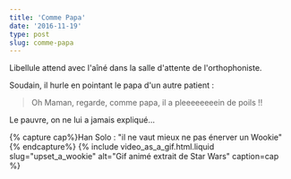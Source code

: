 ```yaml
---
title: 'Comme Papa'
date: '2016-11-19'
type: post
slug: comme-papa
---
```


Libellule attend avec l'aîné dans la salle d'attente de l'orthophoniste.

<!-- more -->

Soudain, il hurle en pointant le papa d'un autre patient :

> Oh Maman, regarde, comme papa, il a pleeeeeeeein de poils !!

Le pauvre, on ne lui a jamais expliqué…

{% capture cap%}Han Solo : "il ne vaut mieux ne pas énerver un Wookie"{% endcapture%}
{% include video_as_a_gif.html.liquid
slug="upset_a_wookie"
alt="Gif animé extrait de Star Wars"
caption=cap
%}

